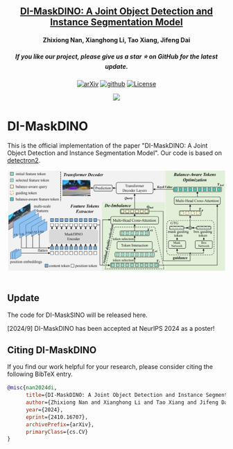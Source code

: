 <h2 align="center"> <a href="https://arxiv.org/abs/2410.16707">DI-MaskDINO: A Joint Object Detection and Instance Segmentation Model</a></h2>
<h4 align="center" color="A0A0A0"> Zhixiong Nan, Xianghong Li, Tao Xiang, Jifeng Dai</h4>
<h5 align="center"> If you like our project, please give us a star ⭐ on GitHub for the latest update.</h5>

<div align="center">

[![arXiv](https://img.shields.io/badge/Arxiv-2410.16707-b31b1b.svg?logo=arXiv)](https://arxiv.org/abs/2410.16707)
[![github](https://img.shields.io/badge/-Github-black?logo=github)](https://github.com/CQU-ADHRI-Lab/DI-MaskDINO)
[![License](https://img.shields.io/badge/Code%20License-Apache2.0-yellow)](https://github.com/CQU-ADHRI-Lab/DI-MaskDINO/blob/main/LICENSE)

</div>

<div align=center>
<img src="figures/results.gif" width="960px">
</div>



# DI-MaskDINO
This is the official implementation of the paper "DI-MaskDINO: A Joint Object Detection and Instance Segmentation Model". Our code is based on [detectron2](https://github.com/facebookresearch/detectron2).

<div align="center">
  <img src="figures/framework.png"/>
</div><br/>

## Update
The code for DI-MaskSINO will be released here.

[2024/9] DI-MaskDINO has been accepted at NeurIPS 2024 as a poster!


## <a name="CitingDIMaskDINO"></a>Citing DI-MaskDINO

If you find our work helpful for your research, please consider citing the following BibTeX entry.

```BibTeX
@misc{nan2024di,
      title={DI-MaskDINO: A Joint Object Detection and Instance Segmentation Model}, 
      author={Zhixiong Nan and Xianghong Li and Tao Xiang and Jifeng Dai},
      year={2024},
      eprint={2410.16707},
      archivePrefix={arXiv},
      primaryClass={cs.CV}
}
```
